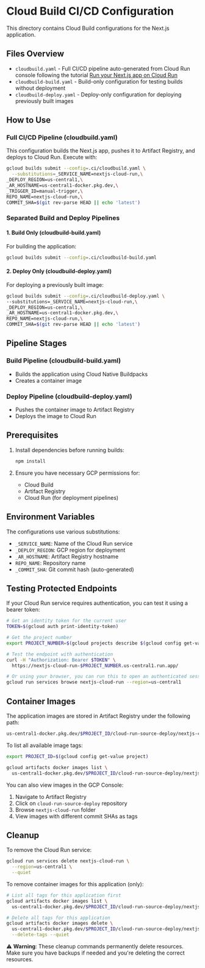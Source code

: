 # Cloud Build CI/CD Configuration

This directory contains Cloud Build configurations for the Next.js application.

## Files Overview

- `cloudbuild.yaml` - Full CI/CD pipeline auto-generated from Cloud Run console following the tutorial [Run your Next.js app on Cloud Run](https://www.youtube.com/watch?v=xzgkSAh-6sg)
- `cloudbuild-build.yaml` - Build-only configuration for testing builds without deployment
- `cloudbuild-deploy.yaml` - Deploy-only configuration for deploying previously built images

## How to Use

### Full CI/CD Pipeline (cloudbuild.yaml)

This configuration builds the Next.js app, pushes it to Artifact Registry, and deploys to Cloud Run. Execute with:

```bash
gcloud builds submit --config=.ci/cloudbuild.yaml \
  --substitutions=_SERVICE_NAME=nextjs-cloud-run,\
_DEPLOY_REGION=us-central1,\
_AR_HOSTNAME=us-central1-docker.pkg.dev,\
_TRIGGER_ID=manual-trigger,\
REPO_NAME=nextjs-cloud-run,\
COMMIT_SHA=$(git rev-parse HEAD || echo 'latest')
```

### Separated Build and Deploy Pipelines

#### 1. Build Only (cloudbuild-build.yaml)

For building the application:

```bash
gcloud builds submit --config=.ci/cloudbuild-build.yaml
```

#### 2. Deploy Only (cloudbuild-deploy.yaml)

For deploying a previously built image:

```bash
gcloud builds submit --config=.ci/cloudbuild-deploy.yaml \
--substitutions=_SERVICE_NAME=nextjs-cloud-run,\
_DEPLOY_REGION=us-central1,\
_AR_HOSTNAME=us-central1-docker.pkg.dev,\
REPO_NAME=nextjs-cloud-run,\
COMMIT_SHA=$(git rev-parse HEAD || echo 'latest')
```

## Pipeline Stages

### Build Pipeline (cloudbuild-build.yaml)

- Builds the application using Cloud Native Buildpacks
- Creates a container image

### Deploy Pipeline (cloudbuild-deploy.yaml)

- Pushes the container image to Artifact Registry
- Deploys the image to Cloud Run

## Prerequisites

1. Install dependencies before running builds:

    ```bash
    npm install
    ```

2. Ensure you have necessary GCP permissions for:

    - Cloud Build
    - Artifact Registry
    - Cloud Run (for deployment pipelines)

## Environment Variables

The configurations use various substitutions:

- `_SERVICE_NAME`: Name of the Cloud Run service
- `_DEPLOY_REGION`: GCP region for deployment
- `_AR_HOSTNAME`: Artifact Registry hostname
- `REPO_NAME`: Repository name
- `_COMMIT_SHA`: Git commit hash (auto-generated)

## Testing Protected Endpoints

If your Cloud Run service requires authentication, you can test it using a bearer token:

```bash
# Get an identity token for the current user
TOKEN=$(gcloud auth print-identity-token)

# Get the project number
export PROJECT_NUMBER=$(gcloud projects describe $(gcloud config get-value project) --format='value(projectNumber)')

# Test the endpoint with authentication
curl -H "Authorization: Bearer $TOKEN" \
  https://nextjs-cloud-run-$PROJECT_NUMBER.us-central1.run.app/

# Or using your browser, you can run this to open an authenticated session
gcloud run services browse nextjs-cloud-run --region=us-central1
```

## Container Images

The application images are stored in Artifact Registry under the following path:

```bash
us-central1-docker.pkg.dev/$PROJECT_ID/cloud-run-source-deploy/nextjs-cloud-run/nextjs-cloud-run
```

To list all available image tags:

```bash
export PROJECT_ID=$(gcloud config get-value project)

gcloud artifacts docker images list \
  us-central1-docker.pkg.dev/$PROJECT_ID/cloud-run-source-deploy/nextjs-cloud-run/nextjs-cloud-run
```

You can also view images in the GCP Console:

1. Navigate to Artifact Registry
2. Click on `cloud-run-source-deploy` repository
3. Browse `nextjs-cloud-run` folder
4. View images with different commit SHAs as tags

## Cleanup

To remove the Cloud Run service:

```bash
gcloud run services delete nextjs-cloud-run \
  --region=us-central1 \
  --quiet
```

To remove container images for this application (only):

```bash
# List all tags for this application first
gcloud artifacts docker images list \
  us-central1-docker.pkg.dev/$PROJECT_ID/cloud-run-source-deploy/nextjs-cloud-run/nextjs-cloud-run

# Delete all tags for this application
gcloud artifacts docker images delete \
  us-central1-docker.pkg.dev/$PROJECT_ID/cloud-run-source-deploy/nextjs-cloud-run/nextjs-cloud-run \
  --delete-tags --quiet
```

⚠️ **Warning**: These cleanup commands permanently delete resources. Make sure you have backups if needed and you're deleting the correct resources.
